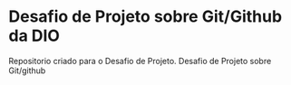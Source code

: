 # Desafio de Projeto sobre Git/Github da DIO
Repositorio criado para o Desafio de Projeto.
Desafio de Projeto sobre Git/github
